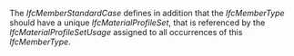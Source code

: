 The _IfcMemberStandardCase_ defines in addition that the _IfcMemberType_ should have a unique _IfcMaterialProfileSet_, that is referenced by the _IfcMaterialProfileSetUsage_ assigned to all occurrences of this _IfcMemberType_.